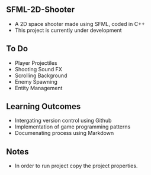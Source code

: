 SFML-2D-Shooter
------
* A 2D space shooter made using SFML, coded in C++
* This project is currently under development

To Do
------
* Player Projectiles
* Shooting Sound FX
* Scrolling Background
* Enemy Spawning
* Entity Management

Learning Outcomes
------
* Intergating version control using Github
* Implementation of game programming patterns
* Documenating process using Markdown

Notes
------
* In order to run project copy the project properties.


